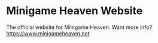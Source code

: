 # Minigame Heaven Website
The official website for Minigame Heaven.
Want more info? https://www.minigameheaven.net
